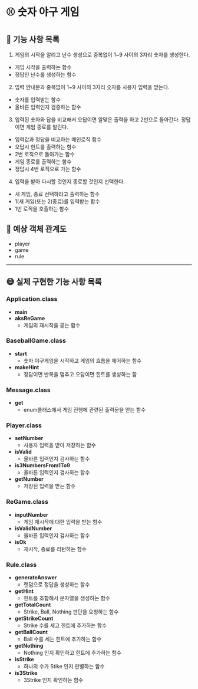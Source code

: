 # ⚾️ 숫자 야구 게임

## 📒 기능 사항 목록
1. 게임의 시작을 알리고 난수 생성으로 중복없이 1~9 사이의 3자리 숫자를 생성한다.
* 게임 시작을 출력하는 함수
* 정답인 난수를 생성하는 함수
2. 입력 안내문과 중복없이 1~9 사이의 3자리 숫자를 사용자 입력을 받는다.
* 숫자를 입력받는 함수
* 올바른 입력인지 검증하는 함수
3. 입력된 숫자와 답을 비교해서 오답이면 알맞은 출력을 하고 2번으로 돌아간다. 정답이면 게임 종료를 알린다.
* 입력값과 정답을 비교하는 메인로직 함수
* 오답시 힌트를 출력하는 함수
* 2번 로직으로 돌아가는 함수
* 게임 종료를 출력하는 함수
* 정답시 4번 로직으로 가는 함수
4. 입력을 받아 다시할 것인지 종료할 것인지 선택한다.
* 새 게임, 종료 선택하라고 출력하는 함수
* 1(새 게임)또는 2(종료)를 입력받는 함수
* 1번 로직을 호출하는 함수

## 🤔 예상 객체 관계도
- player
- game
- rule

---

## 😅 실제 구현한 기능 사항 목록
### Application.class
- **main**
- **aksReGame**
  -  게임의 재시작을 묻는 함수
### BaseballGame.class
- **start**
  - 숫자 야구게임을 시작하고 게임의 흐름을 제어하는 함수
- **makeHint**
  - 정답이면 반복을 멈추고 오답이면 힌트를 생성하는 함
### Message.class
- **get**
  - enum클래스에서 게임 진행에 관련된 출력문을 얻는 함수
### Player.class
- **setNumber**
  - 사용자 입력을 받아 저장하는 함수
- **isValid**
  - 올바른 입력인지 검사하는 함수 
- **is3NumbersFrom1To9**
  - 올바른 입력인지 검사하는 함수
- **getNumber**
  - 저장된 입력을 받는 함수
### ReGame.class
- **inputNumber**
  - 게임 재시작에 대한 입력을 받는 함수
- **isValidNumber**
  - 올바른 입력인지 검사하는 함수
- **isOk**
  - 재시작, 종료를 리턴하는 함수
### Rule.class
- **generateAnswer**
  - 랜덤으로 정답을 생성하는 함수
- **getHint**
  - 힌트를 조합해서 문자열을 생성하는 함수
- **getTotalCount**
  - Strike, Ball, Nothing 판단을 요청하는 함수
- **getStrikeCount**
  - Strike 수를 세고 힌트에 추가하는 함수
- **getBallCount**
  - Ball 수를 세는 힌트에 추가하는 함수
- **getNothing**
  - Nothing 인지 확인하고 힌트에 추가하는 함수
- **isStrike**
  - 하나의 수가 Stike 인지 판별하는 함수
- **is3Strike**
  - 3Strike 인지 확인하는 함수